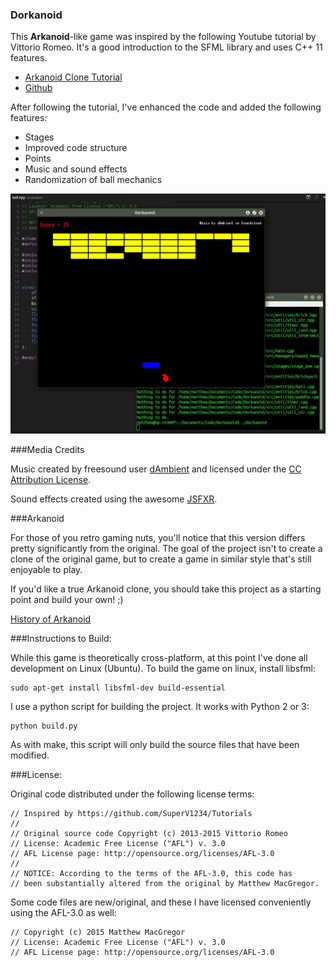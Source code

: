 ### Dorkanoid

This **Arkanoid**-like game was inspired by the following Youtube tutorial by 
Vittorio Romeo. It's a good introduction to the SFML library and uses C++ 11
features. 

* [Arkanoid Clone Tutorial](https://www.youtube.com/watch?v=_4K3tsKa1Uc)
* [Github](https://github.com/SuperV1234/Tutorials)

After following the tutorial, I've enhanced the code and added the following
features:

* Stages
* Improved code structure
* Points
* Music and sound effects
* Randomization of ball mechanics

![Screenshot](media/screenshot.jpeg)

###Media Credits

Music created by freesound user [dAmbient](http://www.freesound.org/people/dAmbient/)
and licensed under the [CC Attribution License](http://creativecommons.org/licenses/by/3.0/).

Sound effects created using the awesome [JSFXR](http://github.grumdrig.com/jsfxr/).

###Arkanoid

For those of you retro gaming nuts, you'll notice that this version differs 
pretty significantly from the original. The goal of the project isn't 
to create a clone of the original game, but to create a game in similar style
that's still enjoyable to play. 

If you'd like a true Arkanoid clone, you should take this project as a starting
point and build your own! ;)

[History of Arkanoid](https://en.wikipedia.org/wiki/Arkanoid)

###Instructions to Build:

While this game is theoretically cross-platform, at this point I've done all
development on Linux (Ubuntu). To build the game on linux, install libsfml:

	sudo apt-get install libsfml-dev build-essential
	
I use a python script for building the project. It works with Python 2 or 3:

	python build.py
	
As with make, this script will only build the source files that have been 
modified. 

###License:

Original code distributed under the following license terms:

	// Inspired by https://github.com/SuperV1234/Tutorials
	//
	// Original source code Copyright (c) 2013-2015 Vittorio Romeo
	// License: Academic Free License ("AFL") v. 3.0
	// AFL License page: http://opensource.org/licenses/AFL-3.0
	// 
	// NOTICE: According to the terms of the AFL-3.0, this code has
	// been substantially altered from the original by Matthew MacGregor.
	
Some code files are new/original, and these I have licensed conveniently
using the AFL-3.0 as well:

	// Copyright (c) 2015 Matthew MacGregor
	// License: Academic Free License ("AFL") v. 3.0
	// AFL License page: http://opensource.org/licenses/AFL-3.0
